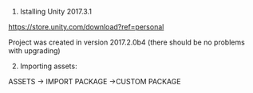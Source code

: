 1) Istalling Unity 2017.3.1

https://store.unity.com/download?ref=personal

Project was created in version 2017.2.0b4 (there should be no problems with upgrading)


2) Importing assets:

ASSETS -> IMPORT PACKAGE ->CUSTOM PACKAGE

